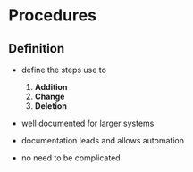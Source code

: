 # Procedures
## Definition
- define the steps use to
  1. __Addition__
  2. __Change__
  3. __Deletion__

- well documented for larger systems
- documentation leads and allows automation
- no need to be complicated
